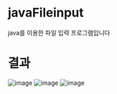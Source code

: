 # javaFileinput
java를 이용한 파일 입력 프로그램입니다


# 결과

![image](https://user-images.githubusercontent.com/116625723/200205570-ed89d5da-aa70-4951-af42-a736c866946a.png)
![image](https://user-images.githubusercontent.com/116625723/200205683-9df495cb-b7c2-41f7-8711-653da3180d3b.png)
![image](https://user-images.githubusercontent.com/116625723/200205695-2452792d-cb34-4855-a39b-20c0ed2b3b3f.png)
